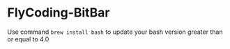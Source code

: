 # FlyCoding-BitBar

Use command `brew install bash` to update your bash version greater than or equal to 4.0
